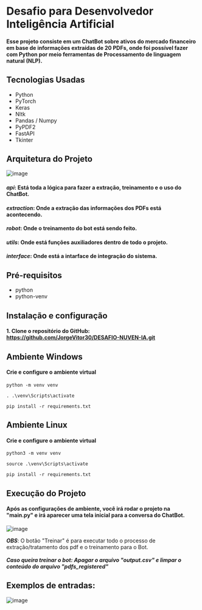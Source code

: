 # Desafio para Desenvolvedor Inteligência Artificial

#### Esse projeto consiste em um ChatBot sobre ativos do mercado financeiro em base de informações extraídas de 20 PDFs, onde foi possível fazer com Python por meio ferramentas de Processamento de linguagem natural (NLP).

## Tecnologias Usadas
- Python
- PyTorch
- Keras
- Nltk
- Pandas / Numpy
- PyPDF2
- FastAPI
- Tkinter

## Arquitetura do Projeto
![image](https://github.com/JorgeVitor30/DESAFIO-NUVEN-IA/assets/103287884/a47ef6ac-41e9-4587-810d-134b251755bc)


#### **_api_**: Está toda a lógica para fazer a extração, treinamento e o uso do ChatBot.
#### **_extraction_**: Onde a extração das informações dos PDFs está acontecendo.
#### **_robot_**: Onde o treinamento do bot está sendo feito.
#### **_utils_**: Onde está funções auxiliadores dentro de todo o projeto.
#### **_interface_**: Onde está a intarface de integração do sistema.

## Pré-requisitos
- python 
- python-venv
  
## Instalação e configuração
#### 1. Clone o repositório do GitHub: https://github.com/JorgeVitor30/DESAFIO-NUVEN-IA.git

## Ambiente Windows
#### Crie e configure o ambiente virtual
```
python -m venv venv
```
```
. .\venv\Scripts\activate 
````
```
pip install -r requirements.txt
```

## Ambiente Linux
#### Crie e configure o ambiente virtual
```
python3 -m venv venv
```
```
source .\venv\Scripts\activate 
````
```
pip install -r requirements.txt
```

## Execução do Projeto

#### Após as configurações de ambiente, você irá rodar o projeto na "main.py" e irá aparecer uma tela inicial para a conversa do ChatBot.
![image](https://github.com/JorgeVitor30/DESAFIO-NUVEN-IA/assets/103287884/44b4f237-b32d-48b6-9266-bfcccb5197f5)

**_OBS_**: O botão "Treinar" é para executar todo o processo de extração/tratamento dos pdf e o treinamento para o Bot. <br> <br>
**_Caso queira treinar o bot: Apagar o arquivo "output.csv" e limpar o conteúdo do arquivo "pdfs_registered"_**

## Exemplos de entradas:

![image](https://github.com/JorgeVitor30/DESAFIO-NUVEN-IA/assets/103287884/17122dbd-6e38-412f-afb8-188dbe0526bf)





